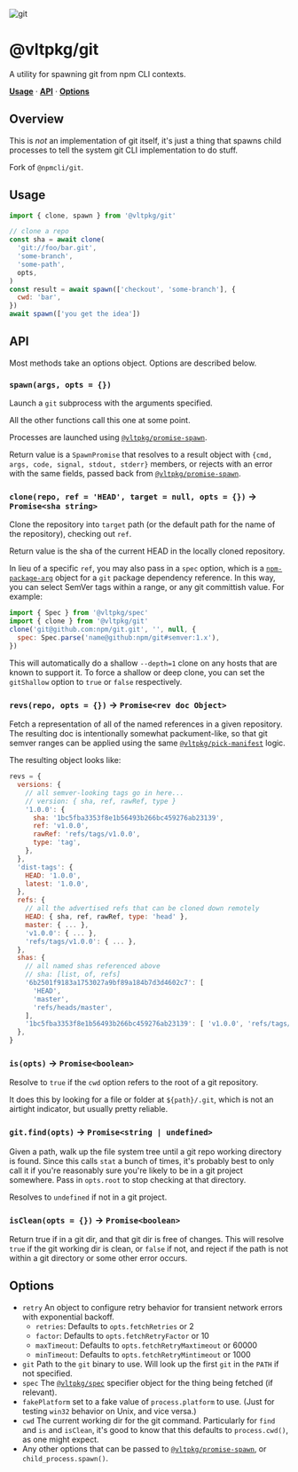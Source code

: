 ![git](https://github.com/user-attachments/assets/184a7d71-fbfd-4a81-8d8b-fc8a27931d20)

# @vltpkg/git

A utility for spawning git from npm CLI contexts.

**[Usage](#usage)**
·
**[API](#api)**
·
**[Options](#options)**

## Overview

This is _not_ an implementation of git itself, it's just a thing that
spawns child processes to tell the system git CLI implementation to do
stuff.

Fork of `@npmcli/git`.

## Usage

```js
import { clone, spawn } from '@vltpkg/git'

// clone a repo
const sha = await clone(
  'git://foo/bar.git',
  'some-branch',
  'some-path',
  opts,
)
const result = await spawn(['checkout', 'some-branch'], {
  cwd: 'bar',
})
await spawn(['you get the idea'])
```

## API

Most methods take an options object. Options are described below.

### `spawn(args, opts = {})`

Launch a `git` subprocess with the arguments specified.

All the other functions call this one at some point.

Processes are launched using
[`@vltpkg/promise-spawn`](http://npm.im/@vltpkg/promise-spawn).

Return value is a `SpawnPromise` that resolves to a result object
with `{cmd, args, code, signal, stdout, stderr}` members, or
rejects with an error with the same fields, passed back from
[`@vltpkg/promise-spawn`](http://npm.im/@vltpkg/promise-spawn).

### `clone(repo, ref = 'HEAD', target = null, opts = {})` -> `Promise<sha string>`

Clone the repository into `target` path (or the default path for the name
of the repository), checking out `ref`.

Return value is the sha of the current HEAD in the locally cloned
repository.

In lieu of a specific `ref`, you may also pass in a `spec` option, which is
a [`npm-package-arg`](http://npm.im/npm-package-arg) object for a `git`
package dependency reference. In this way, you can select SemVer tags
within a range, or any git committish value. For example:

```js
import { Spec } from '@vltpkg/spec'
import { clone } from '@vltpkg/git'
clone('git@github.com:npm/git.git', '', null, {
  spec: Spec.parse('name@github:npm/git#semver:1.x'),
})
```

This will automatically do a shallow `--depth=1` clone on any hosts that
are known to support it. To force a shallow or deep clone, you can set the
`gitShallow` option to `true` or `false` respectively.

### `revs(repo, opts = {})` -> `Promise<rev doc Object>`

Fetch a representation of all of the named references in a given
repository. The resulting doc is intentionally somewhat
packument-like, so that git semver ranges can be applied using
the same
[`@vltpkg/pick-manifest`](http://npm.im/@vltpkg/pick-manifest)
logic.

The resulting object looks like:

```js
revs = {
  versions: {
    // all semver-looking tags go in here...
    // version: { sha, ref, rawRef, type }
    '1.0.0': {
      sha: '1bc5fba3353f8e1b56493b266bc459276ab23139',
      ref: 'v1.0.0',
      rawRef: 'refs/tags/v1.0.0',
      type: 'tag',
    },
  },
  'dist-tags': {
    HEAD: '1.0.0',
    latest: '1.0.0',
  },
  refs: {
    // all the advertised refs that can be cloned down remotely
    HEAD: { sha, ref, rawRef, type: 'head' },
    master: { ... },
    'v1.0.0': { ... },
    'refs/tags/v1.0.0': { ... },
  },
  shas: {
    // all named shas referenced above
    // sha: [list, of, refs]
    '6b2501f9183a1753027a9bf89a184b7d3d4602c7': [
      'HEAD',
      'master',
      'refs/heads/master',
    ],
    '1bc5fba3353f8e1b56493b266bc459276ab23139': [ 'v1.0.0', 'refs/tags/v1.0.0' ],
  },
}
```

### `is(opts)` -> `Promise<boolean>`

Resolve to `true` if the `cwd` option refers to the root of a git
repository.

It does this by looking for a file or folder at `${path}/.git`,
which is not an airtight indicator, but usually pretty reliable.

### `git.find(opts)` -> `Promise<string | undefined>`

Given a path, walk up the file system tree until a git repo
working directory is found. Since this calls `stat` a bunch of
times, it's probably best to only call it if you're reasonably
sure you're likely to be in a git project somewhere. Pass in
`opts.root` to stop checking at that directory.

Resolves to `undefined` if not in a git project.

### `isClean(opts = {})` -> `Promise<boolean>`

Return true if in a git dir, and that git dir is free of changes.
This will resolve `true` if the git working dir is clean, or
`false` if not, and reject if the path is not within a git
directory or some other error occurs.

## Options

- `retry` An object to configure retry behavior for transient network
  errors with exponential backoff.
  - `retries`: Defaults to `opts.fetchRetries` or 2
  - `factor`: Defaults to `opts.fetchRetryFactor` or 10
  - `maxTimeout`: Defaults to `opts.fetchRetryMaxtimeout` or 60000
  - `minTimeout`: Defaults to `opts.fetchRetryMintimeout` or 1000
- `git` Path to the `git` binary to use. Will look up the first `git` in
  the `PATH` if not specified.
- `spec` The [`@vltpkg/spec`](http://npm.im/@vltpkg/spec)
  specifier object for the thing being fetched (if relevant).
- `fakePlatform` set to a fake value of `process.platform` to use. (Just
  for testing `win32` behavior on Unix, and vice versa.)
- `cwd` The current working dir for the git command. Particularly for
  `find` and `is` and `isClean`, it's good to know that this defaults to
  `process.cwd()`, as one might expect.
- Any other options that can be passed to
  [`@vltpkg/promise-spawn`](http://npm.im/@vltpkg/promise-spawn), or
  `child_process.spawn()`.
